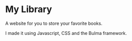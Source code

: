 # My Library

A website for you to store your favorite books.

I made it using Javascript, CSS and the Bulma framework.
